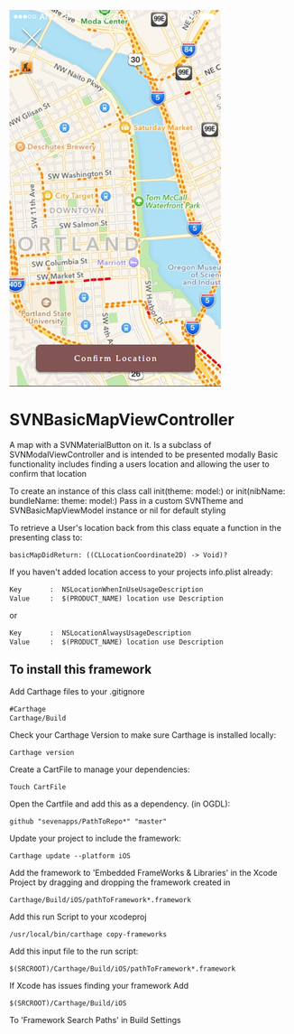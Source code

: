 ![SVNBasicMapViewController](Images/Location.png "SVNBasicMapViewController")

# SVNBasicMapViewController
A map with a SVNMaterialButton on it. Is a subclass of SVNModalViewController and is intended to be presented modally
Basic functionality includes finding a users location and allowing the user to confirm that location

To create an instance of this class call init(theme: model:) or init(nibName: bundleName: theme: model:)
Pass in a custom SVNTheme and SVNBasicMapViewModel instance or nil for default styling

To retrieve a User's location back from this class equate a function in the presenting class to:

    basicMapDidReturn: ((CLLocationCoordinate2D) -> Void)?

If you haven't added location access to your projects info.plist already:

    Key       :  NSLocationWhenInUseUsageDescription
    Value     :  $(PRODUCT_NAME) location use Description

  or

    Key       :  NSLocationAlwaysUsageDescription
    Value     :  $(PRODUCT_NAME) location use Description

## To install this framework

Add Carthage files to your .gitignore

    #Carthage
    Carthage/Build

Check your Carthage Version to make sure Carthage is installed locally:

    Carthage version

Create a CartFile to manage your dependencies:

    Touch CartFile

Open the Cartfile and add this as a dependency. (in OGDL):

    github "sevenapps/PathToRepo*" "master"

Update your project to include the framework:

    Carthage update --platform iOS

Add the framework to 'Embedded FrameWorks & Libraries' in the Xcode Project by dragging and dropping the framework created in

    Carthage/Build/iOS/pathToFramework*.framework

Add this run Script to your xcodeproj

    /usr/local/bin/carthage copy-frameworks

Add this input file to the run script:

    $(SRCROOT)/Carthage/Build/iOS/pathToFramework*.framework

If Xcode has issues finding your framework Add

    $(SRCROOT)/Carthage/Build/iOS

To 'Framework Search Paths' in Build Settings
